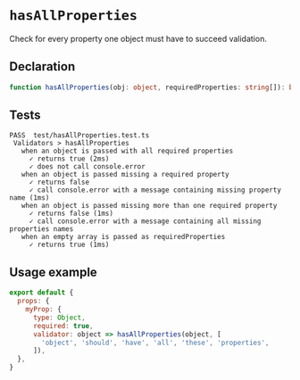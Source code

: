 # `hasAllProperties`

Check for every property one object must have to succeed validation.

## Declaration

```ts
function hasAllProperties(obj: object, requiredProperties: string[]): boolean;
```
## Tests

```
PASS  test/hasAllProperties.test.ts
 Validators > hasAllProperties
   when an object is passed with all required properties
     ✓ returns true (2ms)
     ✓ does not call console.error
   when an object is passed missing a required property
     ✓ returns false
     ✓ call console.error with a message containing missing property name (1ms)
   when an object is passed missing more than one required property
     ✓ returns false (1ms)
     ✓ call console.error with a message containing all missing properties names
   when an empty array is passed as requiredProperties
     ✓ returns true (1ms)
```

## Usage example

```js
export default {
  props: {
    myProp: {
      type: Object,
      required: true,
      validator: object => hasAllProperties(object, [
        'object', 'should', 'have', 'all', 'these', 'properties',
      ]),
  },
}
```
